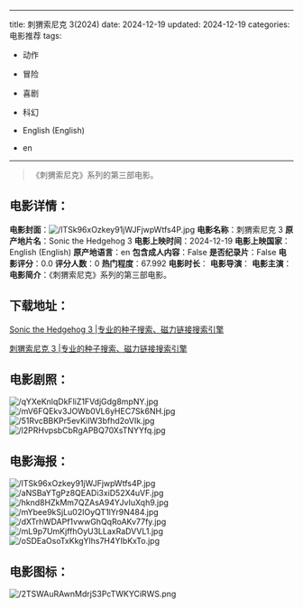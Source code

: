
---
title: 刺猬索尼克 3(2024)
date: 2024-12-19
updated: 2024-12-19
categories: 电影推荐
tags:
- 动作
- 冒险
- 喜剧
- 科幻

- English (English)
- en
---


> 《刺猬索尼克》系列的第三部电影。

## **电影详情**：

**电影封面**：<img src="https://image.tmdb.org/t/p/w200/lTSk96xOzkey91jWJFjwpWtfs4P.jpg" alt="/lTSk96xOzkey91jWJFjwpWtfs4P.jpg" title="/lTSk96xOzkey91jWJFjwpWtfs4P.jpg">
**电影名称**：刺猬索尼克 3
**原产地片名**：Sonic the Hedgehog 3
**电影上映时间**：2024-12-19
**电影上映国家**：English (English)
**原产地语言**：en
**包含成人内容**：False
**是否纪录片**：False
**电影评分**：0.0
**评分人数**：0
**热门程度**：67.992
**电影时长**：
**电影导演**：
**电影主演**：
**电影简介**：《刺猬索尼克》系列的第三部电影。

## **下载地址**：
[Sonic the Hedgehog 3 |专业的种子搜索、磁力链接搜索引擎](https://movie.amd794.com:2083/?search=Sonic%20the%20Hedgehog%203&ordering=&mode=match_phrase&page_size=10&page=1)

[刺猬索尼克 3 |专业的种子搜索、磁力链接搜索引擎](https://movie.amd794.com:2083/?search=%E5%88%BA%E7%8C%AC%E7%B4%A2%E5%B0%BC%E5%85%8B%203&ordering=&mode=match_phrase&page_size=10&page=1)
 

## **电影剧照**：
<img src="https://image.tmdb.org/t/p/original/qYXeKnlqDkFliZ1FVdjGdg8mpNY.jpg" alt="/qYXeKnlqDkFliZ1FVdjGdg8mpNY.jpg" title="/qYXeKnlqDkFliZ1FVdjGdg8mpNY.jpg"><img src="https://image.tmdb.org/t/p/original/mV6FQEkv3JOWb0VL6yHEC7Sk6NH.jpg" alt="/mV6FQEkv3JOWb0VL6yHEC7Sk6NH.jpg" title="/mV6FQEkv3JOWb0VL6yHEC7Sk6NH.jpg"><img src="https://image.tmdb.org/t/p/original/51RvcBBKPr5evKiIW3bfhd2oVIk.jpg" alt="/51RvcBBKPr5evKiIW3bfhd2oVIk.jpg" title="/51RvcBBKPr5evKiIW3bfhd2oVIk.jpg"><img src="https://image.tmdb.org/t/p/original/l2PRHvpsbCbRgAPBQ70XsTNYYfq.jpg" alt="/l2PRHvpsbCbRgAPBQ70XsTNYYfq.jpg" title="/l2PRHvpsbCbRgAPBQ70XsTNYYfq.jpg">

## **电影海报**：
<img src="https://image.tmdb.org/t/p/original/lTSk96xOzkey91jWJFjwpWtfs4P.jpg" alt="/lTSk96xOzkey91jWJFjwpWtfs4P.jpg" title="/lTSk96xOzkey91jWJFjwpWtfs4P.jpg"><img src="https://image.tmdb.org/t/p/original/aNSBaYTgPz8QEADi3xiD52X4uVF.jpg" alt="/aNSBaYTgPz8QEADi3xiD52X4uVF.jpg" title="/aNSBaYTgPz8QEADi3xiD52X4uVF.jpg"><img src="https://image.tmdb.org/t/p/original/hknd8HZkMm7QZAsA94YJvIuXqh9.jpg" alt="/hknd8HZkMm7QZAsA94YJvIuXqh9.jpg" title="/hknd8HZkMm7QZAsA94YJvIuXqh9.jpg"><img src="https://image.tmdb.org/t/p/original/mYbee9kSjLu02IOyQT1lYr9N484.jpg" alt="/mYbee9kSjLu02IOyQT1lYr9N484.jpg" title="/mYbee9kSjLu02IOyQT1lYr9N484.jpg"><img src="https://image.tmdb.org/t/p/original/dXTrhWDAPf1vwwGhQqRoAKv77fy.jpg" alt="/dXTrhWDAPf1vwwGhQqRoAKv77fy.jpg" title="/dXTrhWDAPf1vwwGhQqRoAKv77fy.jpg"><img src="https://image.tmdb.org/t/p/original/mL9p7UmKjffhOyU3LLaxRaDVVL1.jpg" alt="/mL9p7UmKjffhOyU3LLaxRaDVVL1.jpg" title="/mL9p7UmKjffhOyU3LLaxRaDVVL1.jpg"><img src="https://image.tmdb.org/t/p/original/oSDEaOsoTxKkgYlhs7H4YIbKxTo.jpg" alt="/oSDEaOsoTxKkgYlhs7H4YIbKxTo.jpg" title="/oSDEaOsoTxKkgYlhs7H4YIbKxTo.jpg">

## **电影图标**：
<img src="https://image.tmdb.org/t/p/original/2TSWAuRAwnMdrjS3PcTWKYCiRWS.png" alt="/2TSWAuRAwnMdrjS3PcTWKYCiRWS.png" title="/2TSWAuRAwnMdrjS3PcTWKYCiRWS.png">

